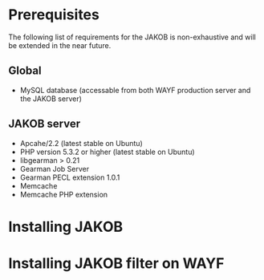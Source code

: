 # Prerequisites #
The following list of requirements for the JAKOB is non-exhaustive and will be extended in the near future.

## Global ##
  * MySQL database (accessable from both WAYF production server and the JAKOB server)

## JAKOB server ##
  * Apcahe/2.2 (latest stable on Ubuntu)
  * PHP version 5.3.2 or higher (latest stable on Ubuntu)
  * libgearman > 0.21
  * Gearman Job Server
  * Gearman PECL extension 1.0.1
  * Memcache
  * Memcache PHP extension

# Installing JAKOB #


# Installing JAKOB filter on WAYF #